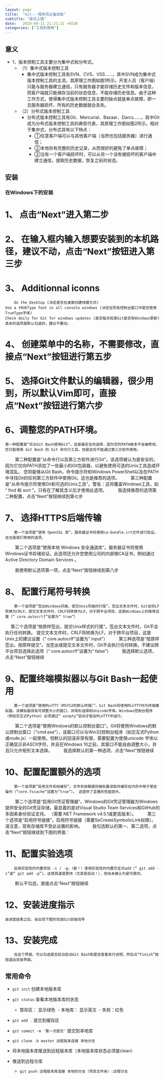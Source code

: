 ```yaml
---
layout: page
title:  "Git---程序员必备技能"
subtitle: "菜鸟上路"
date:   2020-09-11 21:21:21 +0530
categories: ["工具的使用"]
---
```


## 意义
- 1、版本控制工具主要分为集中式和分布式。
    - （1）集中式版本控制工具
        - 集中式版本控制工具有SVN、CVS、VSS……，其中SVN成为集中式版本控制工具的主流，其原理工作图如图1所示。开发人员（客户端）只能与服务器建立通信，只有服务器才能存储历史文件和版本信息，而客户端就只能保存当前的状态信息，不能存储历史信息。由于这种工作方式，使得集中式版本控制工具主要的缺点就是单点故障，即一旦服务器损坏，所有的历史数据就会丢失。
    - （2）分布式版本控制工具
        - 分布式版本控制工具有Git、Mercurial、Bazaar、Darcs……，其中Git成为分布式版本控制工具的典型代表，其原理工作图如图2所示。相对于集中式，分布式具有以下特点：
            - ①任意客户端可以与其他客户端（当然也包括服务器）进行通信；
            - ②本地存有完整的历史记录，从而很好的避免了单点故障；
            - ③当有一个客户端损坏时，可以从另一个没有被损坏的客户端中建立通信，提取历史数据，恢复之前的状态。
## 安装


### 在Windows下的安装
# 1、 点击“Next”进入第二步

# 2、 在输入框内输入想要安装到的本机路径，建议不动，点击“Next”按钮进入第三步

# 3、 Additionnal iconns
        On the Desktop (决定是否在桌面创建快捷方式)
    Use a tRUEType font in all console windows (决定在所有控制台窗口中是否使用TrueType字体)
    Check daily for Git for windows updates (是否每天检查Git是否有Windows更新)
    其余的选项是默认勾选的，建议不要动。

# 4、 创建菜单中的名称，不需要修改，直接点“Next”按钮进行第五步

# 5、 选择Git文件默认的编辑器，很少用到，所以默认Vim即可，直接点“Next”按钮进行第六步

# 6、调整您的PATH环境。
    第一种配置是“仅从Git Bash使用Git”。这是最安全的选择，因为您的PATH根本不会被修改。您只能使用 Git Bash 的 Git 命令行工具。但是这将不能通过第三方软件使用。
    第二种配置是“从命令行以及第三方软件进行Git”。该选项被认为是安全的，因为它仅向PATH添加了一些最小的Git包装器，以避免使用可选的Unix工具造成环境混乱。
    您将能够从Git Bash，命令提示符和Windows PowerShell以及在PATH中寻找Git的任何第三方软件中使用Git。这也是推荐的选项。
    第三种配置是“从命令提示符使用Git和可选的Unix工具”。警告：这将覆盖Windows工具，如 “ find 和 sort ”。只有在了解其含义后才使用此选项。
    我选择推荐的选项第二种配置，点击“Next”按钮继续到第七步

# 7、 选择HTTPS后端传输
        第一个选项是“使用 OpenSSL 库”。服务器证书将使用ca-bundle.crt文件进行验证。这也是我们常用的选项。

        第二个选项是“使用本地 Windows 安全通道库”。服务器证书将使用Windows证书存储验证。此选项还允许您使用公司的内部根CA证书，例如通过Active Directory Domain Services 。

    我使用默认选项第一项，点击“Next”按钮继续到第八步

# 8、 配置行尾符号转换
        第一个选项是“签出Windows风格，提交Unix风格的行尾”。签出文本文件时，Git会将LF转换为CRLF。提交文本文件时，CRLF将转换为LF。对于跨平台项目，这是Windows上的推荐设置（“ core.autocrlf”设置为“ true”）
        第二个选项是“按原样签出，提交Unix样式的行尾”。签出文本文件时，Git不会执行任何转换。 提交文本文件时，CRLF将转换为LF。对于跨平台项目，这是Unix上的建议设置（“ core.autocrlf”设置为“ input”）
        第三种选项是“按原样签出，按原样提交”。当签出或提交文本文件时，Git不会执行任何转换。不建议跨平台项目选择此选项（“ core.autocrlf”设置为“ false”）
    我选择默认选项，点击“Next”按钮继续

# 9、配置终端模拟器以与Git Bash一起使用
        第一个选项是“使用MinTTY（MSYS2的默认终端）”。Git Bash将使用MinTTY作为终端模拟器，该模拟器具有可调整大小的窗口，非矩形选择和Unicode字体。Windows控制台程序（例如交互式Python）必须通过“ winpty”启动才能在MinTTY中运行。
        第二个选项是“使用Windows的默认控制台窗口”。Git将使用Windows的默认控制台窗口（“cmd.exe”），该窗口可以与Win32控制台程序（如交互式Python或node.js）一起使用，但默认的回滚非常有限，需要配置为使用unicode 字体以正确显示非ASCII字符，并且在Windows 10之前，其窗口不能自由调整大小，并且只允许矩形文本选择。
    我选择默认的第一种选项，点击“Next”按钮继续

# 10、配置配置额外的选项
        第一个选项是“启用文件系统缓存”。文件系统数据将被批量读取并缓存在内存中用于某些操作（“core.fscache”设置为“true”）。 这提供了显著的性能提升。
         第二个选项是“启用Git凭证管理器”。Windows的Git凭证管理器为Windows提供安全的Git凭证存储，最显着的是对Visual Studio Team Services和GitHub的多因素身份验证支持。 （需要.NET Framework v4.5.1或更高版本）。
        第三个选项是“启用符号链接”。启用符号链接（需要SeCreateSymbolicLink权限）。请注意，现有存储库不受此设置的影响。
  我勾选默认的第一、第二选项，点击“Next”按钮继续到下图的界面：

# 11、配置实验选项
        启用实验性的内置添加 -i / -p。（新！）使用实验性的内置交互式add（“ git add -i”或“ git add -p”）。这使其速度更快（尤其是启动！），但尚未被认为是可靠的。
    默认不勾选，直接点击“Next”按钮继续

# 12、安装进度指示
    装进度结束之后，会出现下图的完成Git安装向导

# 13、安装完成
        在这个界面，可以勾选是否启动启动Git Bash和是否查看发行说明，然后点“Finish”按钮退出安装界面。
## 常用命令
- `git init` 创建本地版本库

- `git status` 查看本地版本库的状态
    - 暂存区： 显示绿色
​    - 本地库： 显示英文
​    - 失败：红色


- `git add .`    提交到缓存区

- `git commit -m '第一次提交'`      提交到本地库 

- `git clone -b master 远程版本连接 本地分支`

- 将本地版本库推送到远程版本库（本地版本库状态必须是clean）

- 推送到远程仓库
    - `git push 远程版本库连接 本地的分支（项目文件夹）:远程分支`